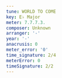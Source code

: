 ```yaml
---
tune: WORLD TO COME
key: E♭ Major
meter: 7.7.7.3.
composer: Unknown
arranger: '-'
year: '-'
anacrusis: 0
meter_error: '0'
time_signature: 2/4
meterError: 0
timeSignature: 2/2
---
```

